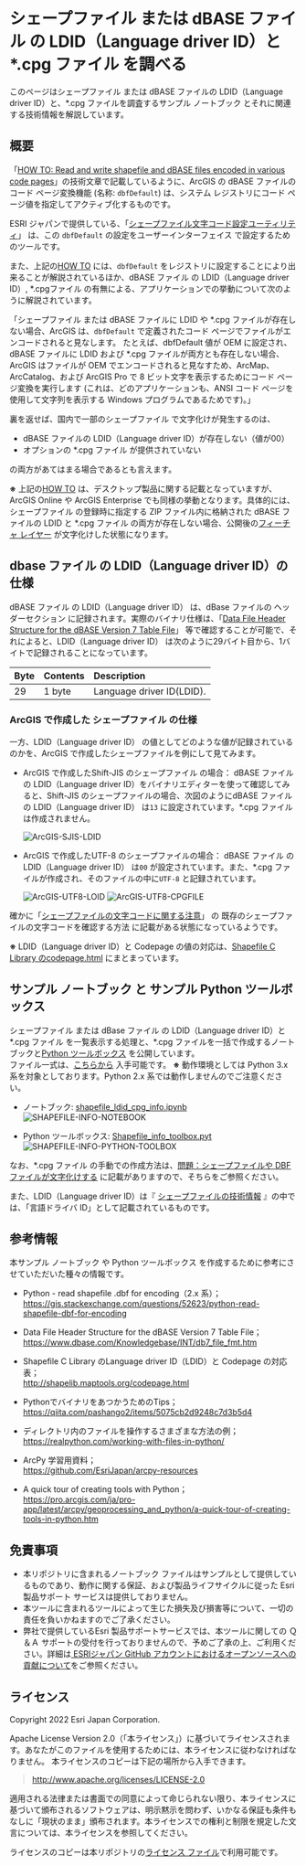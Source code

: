 # シェープファイル または dBASE ファイル の LDID（Language driver ID）と *.cpg ファイル を調べる

このページはシェープファイル または dBASE ファイルの LDID（Language driver ID）と、*.cpg ファイルを調査するサンプル ノートブック とそれに関連する技術情報を解説しています。

## 概要

<!--「[操作手順: 各種コード ページでエンコードされたシェープファイルと dBASE ファイルを読み書きする](https://support.esri.com/ja/technical-article/000013192)」-->  
「[HOW TO: Read and write shapefile and dBASE files encoded in various code pages](https://support.esri.com/en-us/knowledge-base/how-to-read-and-write-shapefile-and-dbase-files-encoded-000013192)」の技術文章で記載しているように、ArcGIS の
dBASE ファイルのコード ページ変換機能 (名称: `dbfDefault`) は、システム レジストリにコード ページ値を指定してアクティブ化するものです。

ESRI ジャパンで提供している、「[シェープファイル文字コード設定ユーティリティ](https://doc.esrij.com/pro/get-started/setup/user/addin_tool/#%E3%82%B7%E3%82%A7%E3%83%BC%E3%83%97%E3%83%95%E3%82%A1%E3%82%A4%E3%83%AB%E6%96%87%E5%AD%97%E3%82%B3%E3%83%BC%E3%83%89%E8%A8%AD%E5%AE%9A%E3%83%A6%E3%83%BC%E3%83%86%E3%82%A3%E3%83%AA%E3%83%86%E3%82%A3)」 は、この `dbfDefault` の設定をユーザーインターフェイス で設定するためのツールです。

また、上記の<!--[操作手順](https://support.esri.com/ja/technical-article/000013192)-->[HOW TO](https://support.esri.com/en-us/knowledge-base/how-to-read-and-write-shapefile-and-dbase-files-encoded-000013192)  には、`dbfDefault` をレジストリに設定することにより出来ることが解説されているほか、dBASE ファイル の LDID（Language driver ID）, *.cpgファイル の有無による、アプリケーションでの挙動について次のように解説されています。

「シェープファイル または dBASE ファイルに LDID や *.cpg ファイルが存在しない場合、ArcGIS は、`dbfDefault` で定義されたコード ページでファイルがエンコードされると見なします。 たとえば、dbfDefault 値が OEM に設定され、dBASE ファイルに LDID および *.cpg ファイルが両方とも存在しない場合、ArcGIS はファイルが OEM でエンコードされると見なすため、ArcMap、ArcCatalog、および ArcGIS Pro で 8 ビット文字を表示するためにコード ページ変換を実行します (これは、どのアプリケーションも、ANSI コード ページを使用して文字列を表示する Windows プログラムであるためです)。」

裏を返せば、国内で一部のシェープファイル で文字化けが発生するのは、

- dBASE ファイルの LDID（Language driver ID）が存在しない（値が00）
- オプションの *.cpg ファイル が提供されていない

の両方があてはまる場合であるとも言えます。


**※** 上記の<!--[操作手順](https://support.esri.com/ja/technical-article/000013192)-->[HOW TO](https://support.esri.com/en-us/knowledge-base/how-to-read-and-write-shapefile-and-dbase-files-encoded-000013192)  は、デスクトップ製品に関する記載となっていますが、ArcGIS Online や ArcGIS Enterprise でも同様の挙動となります。具体的には、シェープファイル の登録時に指定する ZIP ファイル内に格納された dBASE ファイルの LDID と *.cpg ファイル の両方が存在しない場合、公開後の[フィーチャ レイヤー](https://doc.arcgis.com/ja/arcgis-online/reference/feature-layers.htm) が文字化けした状態になります。

## dbase ファイル の LDID（Language driver ID）の仕様

dBASE ファイル の LDID（Language driver ID） は、dBase ファイルの ヘッダーセクション に記録されます。実際のバイナリ仕様は、「[Data File Header Structure for the dBASE Version 7 Table File](https://www.dbase.com/Knowledgebase/INT/db7_file_fmt.htm)」 等で確認することが可能で、それによると、LDID（Language driver ID） は次のように29バイト目から、1バイトで記録されることになっています。

Byte|Contents|Description|
:---|:---|:---|
29|1 byte|Language driver ID(LDID).|

### ArcGIS で作成した シェープファイル の仕様
一方、LDID（Language driver ID） の値としてどのような値が記録されているのかを、ArcGIS で作成したシェープファイルを例にして見てみます。
- ArcGIS で作成したShift-JIS のシェープファイル の場合：
 dBASE ファイル の LDID（Language driver ID）をバイナリエディターを使って確認してみると、Shift-JIS のシェープファイルの場合、次図のようにdBASE ファイル の LDID（Language driver ID） は`13` に設定されています。*.cpg ファイルは作成されません。

  ![ArcGIS-SJIS-LDID](./image/dbf_ldid_sjis.png)
  

- ArcGIS で作成したUTF-8 のシェープファイルの場合：
 dBASE ファイル の LDID（Language driver ID） は`00` が設定されています。また、*.cpg ファイルが作成され、そのファイルの中に`UTF-8` と記録されています。

  ![ArcGIS-UTF8-LOID](./image/dbf_ldid_utf8.png)
  ![ArcGIS-UTF8-CPGFILE](./image/cpg_utf8.png)

確かに「[シェープファイルの文字コードに関する注意](https://tech-support.esrij.com/arcgis/article/web/knowledge2805.html)<!--(https://esrij-esri-support.custhelp.com/app/answers/detail/a_id/5411/session/L2F2LzEvdGltZS8xNjQ5OTA3MDM4L2dlbi8xNjQ5OTA3MDM4L3NpZC9mVTVUeVdEMVZBWUg3dFNWV2VZNU9ad3BTN05DOVZxcUMyZ1hGaFlnZktMcG1FMzZpZ192MyU3RUdUbDNDUFd0QXVhWnJ6RjBkcGREamlNeW9OQVhFbXRpbmJNVWJsQ3NpVGZIcDBtZGUweTJWRjZQdmpkR21PeDQyQSUyMSUyMQ%3D%3D)-->」 の 既存のシェープファイルの文字コードを確認する方法 に記載がある状態になっているようです。
  
  
**※** LDID（Language driver ID）と Codepage の値の対応は、[Shapefile C Library のcodepage.html](http://shapelib.maptools.org/codepage.html) にまとまっています。


## サンプル ノートブック と サンプル Python ツールボックス

シェープファイル または dBase ファイル の LDID（Language driver ID）と*.cpg ファイル を一覧表示する処理と、*.cpg ファイルを一括で作成するノートブックと[Python ツールボックス](https://pro.arcgis.com/ja/pro-app/latest/arcpy/geoprocessing_and_python/a-quick-tour-of-python-toolboxes.htm) を公開しています。  
ファイル一式は、[こちらから](https://github.com/EsriJapan/shapefile_info/releases/download/v1.0.1/shapefile_info_tools_v101.zip) 入手可能です。
**※** 動作環境としては Python 3.x 系を対象としております。Python 2.x 系では動作しませんのでご注意ください。

- ノートブック: [shapefile_ldid_cpg_info.ipynb](https://github.com/EsriJapan/shapefile_info/blob/main/shapefile_ldid_cpg_info.ipynb )
  ![SHAPEFILE-INFO-NOTEBOOK](./image/shapefile_info_notebook.png)
  
- Python ツールボックス: [Shapefile_info_toolbox.pyt](https://github.com/EsriJapan/shapefile_info/blob/main/Shapefile_info_toolbox.pyt )
  ![SHAPEFILE-INFO-PYTHON-TOOLBOX](./image/shapefile_info_toolbox.png)

なお、*.cpg ファイル の手動での作成方法は、[問題：シェープファイルや DBF ファイルが文字化けする](https://tech-support.esrij.com/arcgis/article/web/knowledge2880.html)<!--(https://esrij-esri-support.custhelp.com/app/answers/detail/a_id/5850)-->  に記載がありますので、そちらをご参照ください。  

また、LDID（Language driver ID）は『 [シェープファイルの技術情報](http://www.esrij.com/cgi-bin/wp/wp-content/uploads/documents/shapefile_j.pdf) 』の中では、「言語ドライバ ID」として記載されているものです。
  

## 参考情報

本サンプル ノートブック や Python ツールボックス を作成するために参考にさせていただいた種々の情報です。

* Python - read shapefile .dbf for encoding（2.x 系）；  
  https://gis.stackexchange.com/questions/52623/python-read-shapefile-dbf-for-encoding
  
  
* Data File Header Structure for the dBASE Version 7 Table File；   
  https://www.dbase.com/Knowledgebase/INT/db7_file_fmt.htm
  
  
* Shapefile C Library のLanguage driver ID（LDID）と Codepage の対応表；   
  http://shapelib.maptools.org/codepage.html
  
  
* PythonでバイナリをあつかうためのTips；  
  https://qiita.com/pashango2/items/5075cb2d9248c7d3b5d4
  
  
* ディレクトリ内のファイルを操作するさまざまな方法の例；   
  https://realpython.com/working-with-files-in-python/
  
* ArcPy 学習用資料；   
  https://github.com/EsriJapan/arcpy-resources

* A quick tour of creating tools with Python；   
  https://pro.arcgis.com/ja/pro-app/latest/arcpy/geoprocessing_and_python/a-quick-tour-of-creating-tools-in-python.htm

## 免責事項
* 本リポジトリに含まれるノートブック ファイルはサンプルとして提供しているものであり、動作に関する保証、および製品ライフサイクルに従った Esri 製品サポート サービスは提供しておりません。
* 本ツールに含まれるツールによって生じた損失及び損害等について、一切の責任を負いかねますのでご了承ください。
* 弊社で提供しているEsri 製品サポートサービスでは、本ツールに関しての Ｑ＆Ａ サポートの受付を行っておりませんので、予めご了承の上、ご利用ください。詳細は[
ESRIジャパン GitHub アカウントにおけるオープンソースへの貢献について](https://github.com/EsriJapan/contributing)をご参照ください。

## ライセンス
Copyright 2022 Esri Japan Corporation.

Apache License Version 2.0（「本ライセンス」）に基づいてライセンスされます。あなたがこのファイルを使用するためには、本ライセンスに従わなければなりません。
本ライセンスのコピーは下記の場所から入手できます。

> http://www.apache.org/licenses/LICENSE-2.0

適用される法律または書面での同意によって命じられない限り、本ライセンスに基づいて頒布されるソフトウェアは、明示黙示を問わず、いかなる保証も条件もなしに「現状のまま」頒布されます。本ライセンスでの権利と制限を規定した文言については、本ライセンスを参照してください。

ライセンスのコピーは本リポジトリの[ライセンス ファイル](./LICENSE)で利用可能です。
